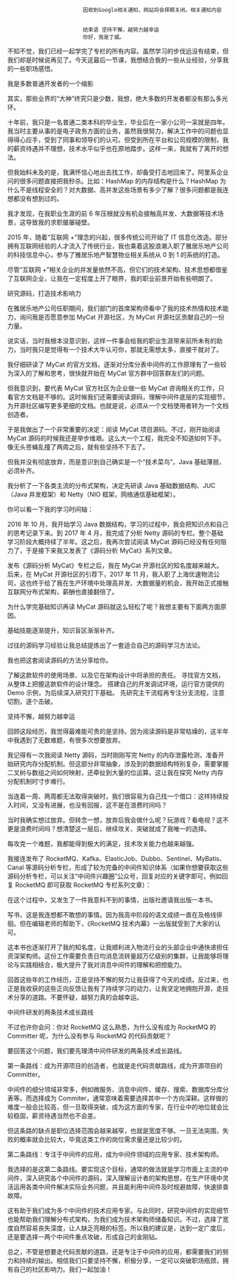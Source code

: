 
                            
                            因收到Google相关通知，网站将会择期关闭。相关通知内容
                            
                            
                            结束语 坚持不懈，越努力越幸运
                            你好，我是丁威。

不知不觉，我们已经一起学完了专栏的所有内容。虽然学习的步伐远没有结束，但我们却是时候说再见了。今天这最后一节课，我想结合我的一些从业经验，分享我的一些职场感悟。

我是多数普通开发者的一个缩影

其实，那些业界的“大神”终究只是少数，我想，绝大多数的开发者都没有那么多光环。

十年前，我只是一名普通二类本科的毕业生，毕业后在一家小公司一呆就是四年。我当时主要从事的是电子政务方面的业务，虽然我很努力，解决工作中的问题也显得得心应手，受到了同事和领导们的认可。但受到所在平台和公司规模的限制，我的薪资待遇并不理想，技术水平似乎也在原地踏步。这样一来，我就有了离开的想法。

但我始料未及的是，我满怀信心地出去找工作，却备受打击地回来了。阿里系企业问的很多问题直接把我秒杀。比如：HashMap 的内存结构是什么？HashMap 为什么不是线程安全的？对大数据、高并发这些场景有多少了解？很多问题都是我连想都没有想到过的。

我才发现，在我职业生涯的前 6 年压根就没有机会接触高并发、大数据等技术场景，这导致我的求职屡屡碰壁。

2015 年，随着“互联网 +”理念的兴起，很多传统公司开始了 IT 信息化改造。部分拥有互联网经验的人才流入了传统行业，我也乘着这股浪潮入职了雅居乐地产公司的科技信息中心，参与了雅居乐地产智慧物业相关系统从 0 到 1 的系统的打造。

尽管“互联网 +”相关企业的并发量依然不高，但它们的技术架构、技术思想都借鉴了互联网企业，让我在一定程度上开了眼界，我的职业前景开始有些明朗了。

研究源码，打造技术影响力

在雅居乐地产公司任职期间，我们部门的首席架构师看中了我的技术热情和技术能力，询问我是否愿意参加 MyCat 开源社区，为 MyCat 开源社区贡献自己的一份力量。

说实话，当时我根本没意识到，这样一件事会给我的职业生涯带来前所未有的助力，当时我只是觉得有一个技术大牛认可你，那就无需想太多，直接干就对了。

我仔细研读了 MyCat 的官方文档，逐渐对分库分表中间件的工作原理有了一些较为深入的了解和思考，很快就开始在 MyCat 官方群中回答群友们的问题。

但我意识到，要代表 MyCat 官方社区为企业做一些 MyCat 咨询相关的工作，只看官方文档是不够的。这时候我们还需要阅读源码，理解中间件底层的实现细节，为开源社区编写更多更细的文档。也就是说，必须从一个文档使用者转为一个文档创造者。

于是我做出了一个非常重要的决定：阅读 MyCat 项目源码。不过，刚开始阅读 MyCat 源码的时候我还是举步维艰。这么大一个工程，我完全不知道如何下手。像无头苍蝇乱撞了两周之后，就有些坚持不下去了。

但我并没有彻底放弃，而是意识到自己确实是一个“技术菜鸟”，Java 基础薄弱，必须补齐。

我分析了一下各类主流的分布式架构，决定先研读 Java 基础数据结构、JUC（Java 并发框架）和 Netty（NIO 框架，网络通信基础框架）。

你可以看一下我的学习时间轴：



2016 年 10 月，我开始学习 Java 数据结构，学习的过程中，我会把知识点和自己的思考记录下来。到 2017 年 4 月，我完成了分析 Netty 源码的专栏。整个基础学习阶段大概持续了半年。这之后，我再次尝试阅读 MyCat 源码已经没有任何阻力了，于是接下来我又发表了《源码分析 MyCat》系列文章。

发布《源码分析 MyCat》专栏之后，我在 MyCat 开源社区的知名度越来越大。后来，在 MyCat 开源社区的引荐下，2017 年 11 月，我入职了上海优速物流公司，这也终于给了我在生产环境中处理高并发、大数据量的机会，我开始正式接触互联网分布式架构，薪酬也直接翻倍了。

为什么学完基础知识再读 MyCat 源码就这么轻松了呢？我想主要有下面两方面原因。


基础技能逐渐提升，知识盲区渐渐补齐。

过往的源码学习经验让我总结提炼出了一套适合自己的源码学习方法论。


我也把这套阅读源码的方法分享给你。


了解这款软件的使用场景、以及它在架构设计中将承担的责任。
寻找官方文档，从整体上把握这款软件的设计理念。
搭建自己的开发调试环境，运行官方提供的 Demo 示例，为后续深入研究打下基础。
先研究主干流程再专注分支流程，注意切割，逐个击破。


坚持不懈，越努力越幸运

回顾这段经历，我觉得最难能可贵的是坚持。因为阅读源码是非常枯燥的，这半年中我遇到了无数难题，有很多次想要放弃。

我记得有一次我阅读 Netty 源码，当时刚刚写完 Netty 的内存泄露检测，准备开始研究内存分配机制。但这部分非常抽象，涉及到的数据结构特别复杂，需要掌握二叉树与数组之间如何映射，还牵扯到大量的位运算。这让我在探究 Netty 内存分配机制时寸步难行。

当连着一周、两周都无法取得突破时，我们很容易为自己找一个借口：这样持续投入时间，又没有进展，也没有回报，这不是在浪费时间吗？

当时我确实想过放弃。但转念一想，放弃后我会做什么呢？玩游戏？看电视？这不更是浪费时间吗？想清楚这一层后，继续攻关、突破就成了我唯一的选择。

每攻克一个难题，我都能得到极大的满足，技术攻关能力也越来越强。

我接连发布了 RocketMQ、Kafka、ElasticJob、Dubbo、Sentinel、MyBatis、Canal 等源码分析专栏，形成了较为完备的中间件知识体系（如果你想要获取这些源码分析专栏，可以关注“中间件兴趣圈”公众号，回复对应的关键字即可，例如回复 RocketMQ 即可获取 RocketMQ 专栏系列文章）：



在这个过程中，又发生了一件我意料不到的事情，出版社邀请我出版一本书。

写书，这是我连想都不敢想的事情。因为我高中阶段的语文成绩一直在及格线徘徊。但在编辑老师的帮助下，《RocketMQ 技术内幕》一出版就受到了大家的认可。

这本书也逐渐打开了我的知名度，让我顺利进入物流行业的头部企业中通快递担任资深架构师。这份工作需要负责日均消息流转量超万亿级别的集群，让我能够将理论与实践相结合，极大提升了我对消息中间件的理解和把控能力。

回首这些年的工作经历，正是坚持不懈的努力让我获得了今天的成绩。反过来，也正是我收获的这些正向反馈让我有了持续学习的动力，让我坚定地拥抱开源，走技术分享的道路。不要怀疑，越努力真的会越幸运。

中间件研发的两条技术成长路线

不过也许你会问：你对 RocketMQ 这么熟悉，为什么没有成为 RocketMQ 的 Committer 呢，为什么没有参与 RocketMQ 的代码贡献呢？

要回答这个问题，我们要先理清中间件研发的两条技术成长路线。

第一条路线：成为开源项目的创造者，也就是走代码贡献路线，成为开源项目的 Committer。

中间件的细分领域非常多，例如微服务、消息中间件、缓存、搜索、数据库分库分表等。而选择成为 Commiter，通常意味着需要选择其中一个方向深耕。这样做的难度一般会比较高，但一旦取得突破，成为这方面的专家，在行业中的地位就会比较稳固，薪资待遇当然也不会差。

但这条路的缺点是职位选择范围会越来越窄，也就是宽度不够。一旦无法突围，失败的概率就会比较大，毕竟这类工作的岗位需求量还是比较少的。

第二条路线：专注于中间件的应用，成为中间件领域的应用专家、技术架构师。

我选择的是这第二条路线。要实现这个目标，通常的做法就是学习市面上主流的中间件，深入研究各个中间件的源码，深入理解设计者的架构思想，在生产环境中灵活运用各类中间件解决实际业务问题，并且能利用中间件及时规避故障，快速排查故障。

这有助于我们成为多个中间件的技术应用专家。与此同时，研究中间件的实现细节也能帮助我们理解分布式架构，为我们成为技术架构师储备知识。不过，选择了宽度自然容易丧失深度，让人缺乏亮眼的标签。所以我的建议是，达到一定广度后，还是要选择一两个中间件重点攻破，形成自己的金刚钻。

总之，不管是想要走代码贡献的道路，还是专注于中间件的应用，都需要我们的努力和持续的输出。相信我们只要坚持不懈，积极分享，一定可以突破职场瓶颈，拥有自己的社区影响力。我们一起加油！

                        
                        
                            